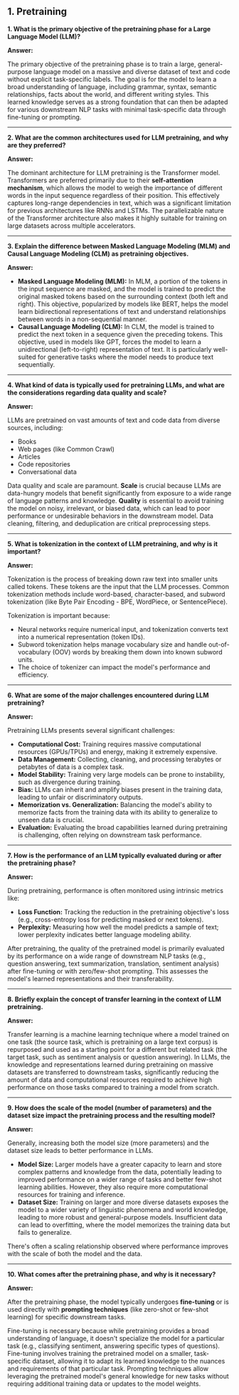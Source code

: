 
## 1. Pretraining

**1. What is the primary objective of the pretraining phase for a Large Language Model (LLM)?**

**Answer:** 

The primary objective of the pretraining phase is to train a large, general-purpose language model on a massive and diverse dataset of text and code without explicit task-specific labels. The goal is for the model to learn a broad understanding of language, including grammar, syntax, semantic relationships, facts about the world, and different writing styles. This learned knowledge serves as a strong foundation that can then be adapted for various downstream NLP tasks with minimal task-specific data through fine-tuning or prompting.

---

**2. What are the common architectures used for LLM pretraining, and why are they preferred?**

**Answer:** 

The dominant architecture for LLM pretraining is the Transformer model. Transformers are preferred primarily due to their **self-attention mechanism**, which allows the model to weigh the importance of different words in the input sequence regardless of their position. This effectively captures long-range dependencies in text, which was a significant limitation for previous architectures like RNNs and LSTMs. The parallelizable nature of the Transformer architecture also makes it highly suitable for training on large datasets across multiple accelerators.

---

**3. Explain the difference between Masked Language Modeling (MLM) and Causal Language Modeling (CLM) as pretraining objectives.**

**Answer:**

* **Masked Language Modeling (MLM):** In MLM, a portion of the tokens in the input sequence are masked, and the model is trained to predict the original masked tokens based on the surrounding context (both left and right). This objective, popularized by models like BERT, helps the model learn bidirectional representations of text and understand relationships between words in a non-sequential manner.
* **Causal Language Modeling (CLM):** In CLM, the model is trained to predict the next token in a sequence given the preceding tokens. This objective, used in models like GPT, forces the model to learn a unidirectional (left-to-right) representation of text. It is particularly well-suited for generative tasks where the model needs to produce text sequentially.

---

**4. What kind of data is typically used for pretraining LLMs, and what are the considerations regarding data quality and scale?**

**Answer:** 

LLMs are pretrained on vast amounts of text and code data from diverse sources, including:
* Books
* Web pages (like Common Crawl)
* Articles
* Code repositories
* Conversational data

Data quality and scale are paramount. **Scale** is crucial because LLMs are data-hungry models that benefit significantly from exposure to a wide range of language patterns and knowledge. **Quality** is essential to avoid training the model on noisy, irrelevant, or biased data, which can lead to poor performance or undesirable behaviors in the downstream model. Data cleaning, filtering, and deduplication are critical preprocessing steps.

---

**5. What is tokenization in the context of LLM pretraining, and why is it important?**

**Answer:** 

Tokenization is the process of breaking down raw text into smaller units called tokens. These tokens are the input that the LLM processes. Common tokenization methods include word-based, character-based, and subword tokenization (like Byte Pair Encoding - BPE, WordPiece, or SentencePiece).

Tokenization is important because:
* Neural networks require numerical input, and tokenization converts text into a numerical representation (token IDs).
* Subword tokenization helps manage vocabulary size and handle out-of-vocabulary (OOV) words by breaking them down into known subword units.
* The choice of tokenizer can impact the model's performance and efficiency.

---

**6. What are some of the major challenges encountered during LLM pretraining?**

**Answer:** 

Pretraining LLMs presents several significant challenges:
* **Computational Cost:** Training requires massive computational resources (GPUs/TPUs) and energy, making it extremely expensive.
* **Data Management:** Collecting, cleaning, and processing terabytes or petabytes of data is a complex task.
* **Model Stability:** Training very large models can be prone to instability, such as divergence during training.
* **Bias:** LLMs can inherit and amplify biases present in the training data, leading to unfair or discriminatory outputs.
* **Memorization vs. Generalization:** Balancing the model's ability to memorize facts from the training data with its ability to generalize to unseen data is crucial.
* **Evaluation:** Evaluating the broad capabilities learned during pretraining is challenging, often relying on downstream task performance.

---

**7. How is the performance of an LLM typically evaluated during or after the pretraining phase?**

**Answer:** 

During pretraining, performance is often monitored using intrinsic metrics like:
* **Loss Function:** Tracking the reduction in the pretraining objective's loss (e.g., cross-entropy loss for predicting masked or next tokens).
* **Perplexity:** Measuring how well the model predicts a sample of text; lower perplexity indicates better language modeling ability.

After pretraining, the quality of the pretrained model is primarily evaluated by its performance on a wide range of downstream NLP tasks (e.g., question answering, text summarization, translation, sentiment analysis) after fine-tuning or with zero/few-shot prompting. This assesses the model's learned representations and their transferability.

---

**8. Briefly explain the concept of transfer learning in the context of LLM pretraining.**

**Answer:** 

Transfer learning is a machine learning technique where a model trained on one task (the source task, which is pretraining on a large text corpus) is repurposed and used as a starting point for a different but related task (the target task, such as sentiment analysis or question answering). In LLMs, the knowledge and representations learned during pretraining on massive datasets are transferred to downstream tasks, significantly reducing the amount of data and computational resources required to achieve high performance on those tasks compared to training a model from scratch.

---

**9. How does the scale of the model (number of parameters) and the dataset size impact the pretraining process and the resulting model?**

**Answer:** 

Generally, increasing both the model size (more parameters) and the dataset size leads to better performance in LLMs.
* **Model Size:** Larger models have a greater capacity to learn and store complex patterns and knowledge from the data, potentially leading to improved performance on a wider range of tasks and better few-shot learning abilities. However, they also require more computational resources for training and inference.
* **Dataset Size:** Training on larger and more diverse datasets exposes the model to a wider variety of linguistic phenomena and world knowledge, leading to more robust and general-purpose models. Insufficient data can lead to overfitting, where the model memorizes the training data but fails to generalize.

There's often a scaling relationship observed where performance improves with the scale of both the model and the data.

---

**10. What comes after the pretraining phase, and why is it necessary?**

**Answer:** 

After the pretraining phase, the model typically undergoes **fine-tuning** or is used directly with **prompting techniques** (like zero-shot or few-shot learning) for specific downstream tasks.

Fine-tuning is necessary because while pretraining provides a broad understanding of language, it doesn't specialize the model for a particular task (e.g., classifying sentiment, answering specific types of questions). Fine-tuning involves training the pretrained model on a smaller, task-specific dataset, allowing it to adapt its learned knowledge to the nuances and requirements of that particular task. Prompting techniques allow leveraging the pretrained model's general knowledge for new tasks without requiring additional training data or updates to the model weights.

